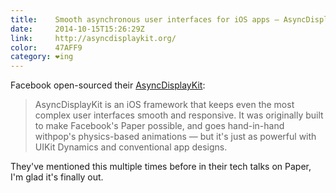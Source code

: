 ```yaml
---
title:    Smooth asynchronous user interfaces for iOS apps — AsyncDisplayKit
date:     2014-10-15T15:26:29Z
link:     http://asyncdisplaykit.org/
color:    47AFF9
category: ❤ing
---
```


Facebook open-sourced their [AsyncDisplayKit](http://asyncdisplaykit.org/):

> AsyncDisplayKit is an iOS framework that keeps even the most complex user
> interfaces smooth and responsive. It was originally built to make Facebook's
> Paper possible, and goes hand-in-hand withpop's physics-based animations — but
> it's just as powerful with UIKit Dynamics and conventional app designs.

They've mentioned this multiple times before in their tech talks on Paper, I'm
glad it's finally out.
